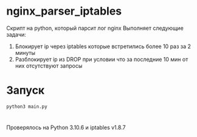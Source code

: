 # nginx_parser_iptables
Скрипт на python, который парсит лог nginx
Выполняет следующие задачи:
1) Блокирует ip через iptables которые встретились более 10 раз за 2 минуты
2) Разблокирует ip из DROP при условии что за последние 10 мин от них отсутствуют запросы
# Запуск
```
python3 main.py
```
#
Проверялось на Python 3.10.6 и iptables v1.8.7
